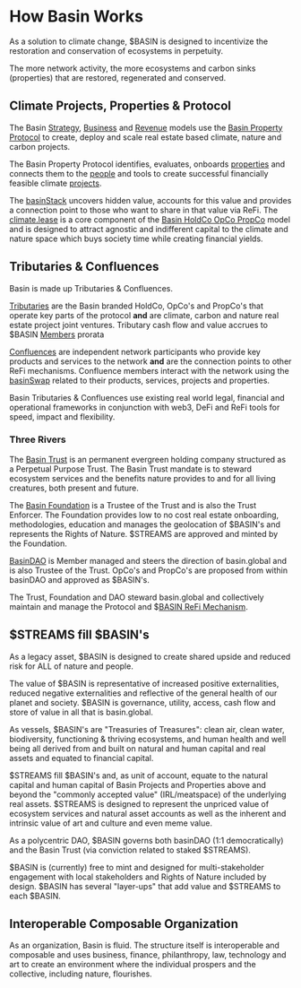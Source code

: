 # How Basin Works

As a solution to climate change, $BASIN is designed to incentivize the restoration and conservation of ecosystems in perpetuity.&#x20;

The more network activity, the more ecosystems and carbon sinks (properties) that are restored, regenerated and conserved.&#x20;

## Climate Projects, Properties & Protocol

The Basin [Strategy](../how/strategy/), [Business](../how/business-model/) and [Revenue](../how/revenue-models/) models use the [Basin Property Protocol](../how/strategy/protocol.md) to create, deploy and scale real estate based climate, nature and carbon projects.

The Basin Property Protocol identifies, evaluates, onboards [properties](../how/strategy/properties.md) and connects them to the [people](../how/strategy/people.md) and tools to create successful financially feasible climate [projects](../how/strategy/projects.md).&#x20;

The [basinStack](../what/basin-property-protocol/basinstack.md) uncovers hidden value, accounts for this value and provides a connection point to those who want to share in that value via ReFi.  The [climate.lease](../what/basin-property-protocol/climate.lease.md) is a core component of the [Basin HoldCo OpCo PropCo](../how/business-model/holdco-opco-propco/) model and is designed to attract agnostic and indifferent capital to the climate and nature space which buys society time while creating financial yields.

## Tributaries & Confluences

Basin is made up Tributaries & Confluences.

[Tributaries](../what/usdbasin-refi-mechanism/tributaries-and-confluences/tributaries.md) are the Basin branded HoldCo, OpCo's and PropCo's that operate key parts of the protocol **and** are climate, carbon and nature real estate project joint ventures.  Tributary cash flow and value accrues to $BASIN [Members](../what/community/network-participants/members.md) prorata

[Confluences](../what/usdbasin-refi-mechanism/tributaries-and-confluences/confluences.md) are independent network participants who provide key products and services to the network **and** are the connection points to other ReFi mechanisms.  Confluence members interact with the network using the [basinSwap](../how/revenue-models/sales-and-swaps.md) related to their products, services, projects and properties.

Basin Tributaries & Confluences use existing real world legal, financial and operational frameworks in conjunction with web3, DeFi and ReFi tools for speed, impact and flexibility.

### Three Rivers

The [Basin Trust](broken-reference) is an permanent evergreen holding company structured as a Perpetual Purpose Trust.  The Basin Trust mandate is to steward ecosystem services and the benefits nature provides to and for all living creatures, both present and future.&#x20;

The [Basin Foundation](broken-reference) is a Trustee of the Trust and is also the Trust Enforcer.  The Foundation provides low to no cost real estate onboarding, methodologies, education and manages the geolocation of $BASIN's and represents the Rights of Nature.  $STREAMS are approved and minted by the Foundation.

[BasinDAO](broken-reference) is Member managed and steers the direction of basin.global and is also Trustee of the Trust.  OpCo's and PropCo's are proposed from within basinDAO and approved as $BASIN's.

The Trust, Foundation and DAO steward basin.global and collectively maintain and manage the Protocol and $[BASIN ReFi Mechanism](../what/usdbasin-refi-mechanism/).

## $STREAMS fill $BASIN's

As a legacy asset, $BASIN is designed to create shared upside and reduced risk for ALL of nature and people. &#x20;

The value of $BASIN is representative of increased positive externalities, reduced negative externalities and reflective of the general health of our planet and society.   $BASIN is governance, utility, access, cash flow and store of value in all that is basin.global.

As vessels, $BASIN's are "Treasuries of Treasures": clean air, clean water, biodiversity, functioning & thriving ecosystems, and human health and well being all derived from and built on natural and human capital and real assets and equated to financial capital. &#x20;

$STREAMS fill $BASIN's and, as unit of account, equate to the natural capital and human capital of Basin Projects and Properties above and beyond the "commonly accepted value" (IRL/meatspace) of the underlying real assets.  $STREAMS is designed to represent the unpriced value of ecosystem services and natural asset accounts as well as the inherent and intrinsic value of art and culture and even meme value.

As a polycentric DAO, $BASIN governs both basinDAO (1:1 democratically) and the Basin Trust (via conviction related to staked $STREAMS).&#x20;

$BASIN is (currently) free to mint and designed for multi-stakeholder engagement with local stakeholders and Rights of Nature included by design.  $BASIN has several "layer-ups" that add value and $STREAMS to each $BASIN.

## **Interoperable Composable Organization**

As an organization, Basin is fluid.  The structure itself is interoperable and composable and uses business, finance, philanthropy, law, technology and art to create an environment where the individual prospers and the collective, including nature, flourishes. &#x20;

&#x20;
